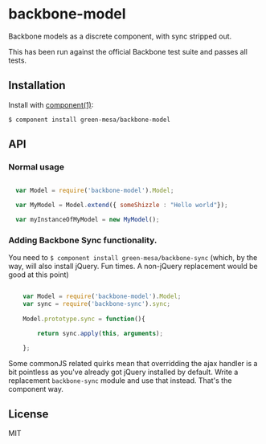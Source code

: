 
# backbone-model

  Backbone models as a discrete component, with sync stripped out. 

  This has been run against the official Backbone test suite and passes all tests.

## Installation

  Install with [component(1)](http://component.io):

    $ component install green-mesa/backbone-model

## API

### Normal usage

```javascript

  var Model = require('backbone-model').Model;

  var MyModel = Model.extend({ someShizzle : "Hello world"});

  var myInstanceOfMyModel = new MyModel();
```

### Adding Backbone Sync functionality.

You need to `$ component install green-mesa/backbone-sync` (which, by the way, will also install jQuery. Fun times. A non-jQuery replacement would be good at this point)

```javascript

	var Model = require('backbone-model').Model;
	var sync = require('backbone-sync').sync;
	
	Model.prototype.sync = function(){

		return sync.apply(this, arguments);

	};
```

Some commonJS related quirks mean that overridding the ajax handler is a bit pointless as you've already got jQuery installed by default. Write a replacement `backbone-sync` module and use that instead. That's the component way. 

## License

  MIT
